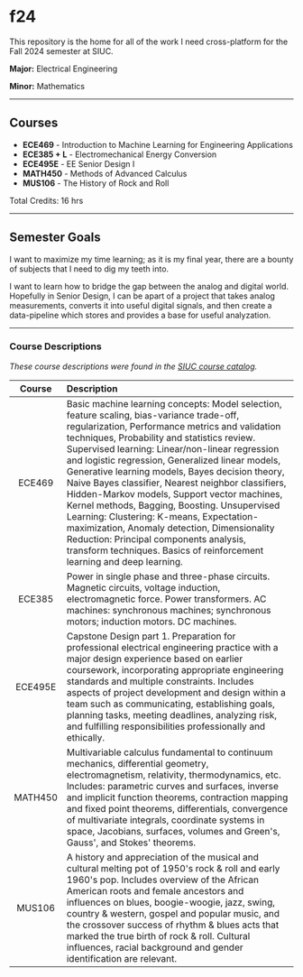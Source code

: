 # f24

This repository is the home for all of the work I need cross-platform for the Fall 2024 semester at SIUC.

**Major:** Electrical Engineering

**Minor:** Mathematics

---

## Courses
+ **ECE469** - Introduction to Machine Learning for Engineering Applications
+ **ECE385 + L** - Electromechanical Energy Conversion
+ **ECE495E** - EE Senior Design I
+ **MATH450** - Methods of Advanced Calculus
+ **MUS106** - The History of Rock and Roll

Total Credits: 16 hrs

---

## Semester Goals

I want to maximize my time learning; as it is my final year, there are a bounty of subjects that I need to dig my teeth into.

I want to learn how to bridge the gap between the analog and digital world. Hopefully in Senior Design, I can be apart of a project that takes analog measurements, converts it into useful digital signals, and then create a data-pipeline which stores and provides a base for useful analyzation.

---

### Course Descriptions

_These course descriptions were found in the [SIUC course catalog](https://catalog.siu.edu/index.pdf)._

| Course | Description |
| :------: | :----------- |
|  ECE469  | Basic machine learning concepts: Model selection, feature scaling, bias-variance trade-off, regularization, Performance metrics and validation techniques, Probability and statistics review. Supervised learning: Linear/non-linear regression and logistic regression, Generalized linear models, Generative learning models, Bayes decision theory, Naive Bayes classifier, Nearest neighbor classifiers, Hidden-Markov models, Support vector machines, Kernel methods, Bagging, Boosting. Unsupervised Learning: Clustering: K-means, Expectation-maximization, Anomaly detection, Dimensionality Reduction: Principal components analysis, transform techniques. Basics of reinforcement learning and deep learning.|
| ECE385 | Power in single phase and three-phase circuits. Magnetic circuits, voltage induction, electromagnetic force. Power transformers. AC machines: synchronous machines; synchronous motors; induction motors. DC machines. |
|ECE495E| Capstone Design part 1. Preparation for professional electrical engineering practice with a major design experience based on earlier coursework, incorporating appropriate engineering standards and multiple constraints. Includes aspects of project development and design within a team such as communicating, establishing goals, planning tasks, meeting deadlines, analyzing risk, and fulfilling responsibilities professionally and ethically. |
|MATH450| Multivariable calculus fundamental to continuum mechanics, differential geometry, electromagnetism, relativity, thermodynamics, etc. Includes: parametric curves and surfaces, inverse and implicit function theorems, contraction mapping and fixed point theorems, differentials, convergence of multivariate integrals, coordinate systems in space, Jacobians, surfaces, volumes and Green's, Gauss', and Stokes' theorems. |
|MUS106| A history and appreciation of the musical and cultural melting pot of 1950's rock & roll and early 1960's pop. Includes overview of the African American roots and female ancestors and influences on blues, boogie-woogie, jazz, swing, country & western, gospel and popular music, and the crossover success of rhythm & blues acts that marked the true birth of rock & roll. Cultural influences, racial background and gender identification are relevant. |
